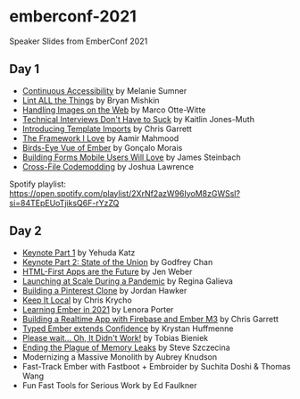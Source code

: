 # emberconf-2021
Speaker Slides from EmberConf 2021

## Day 1

- [Continuous Accessibility](https://noti.st/melsumner/i9uja6/continuous-accessibility) by Melanie Sumner
- [Lint ALL the Things](https://speakerdeck.com/emberconf/2021-lint-all-the-things) by Bryan Mishkin
- [Handling Images on the Web](https://speakerdeck.com/marcoow/handling-images-on-the-web) by Marco Otte-Witte
- [Technical Interviews Don't Have to Suck](https://speakerdeck.com/emberconf/2021-technical-interviews-dont-have-to-suck) by Kaitlin Jones-Muth
- [Introducing Template Imports](https://slides.com/pzuraq/introducing-template-imports) by Chris Garrett
- [The Framework I Love](https://speakerdeck.com/emberconf/2021-the-framework-i-love) by Aamir Mahmood
- [Birds-Eye Vue of Ember](https://github.com/gnclmorais/speaking/blob/master/2021-03-29_EmberConf/2021_Birds-Eye_Vue_of_Ember.pdf) by Gonçalo Morais
- [Building Forms Mobile Users Will Love](https://jdsteinbach.com/emberconf-inputs/) by James Steinbach
- [Cross-File Codemodding](https://www.slideshare.net/JoshuaLawrence6/emberconf-2021-crossfile-codemodding-with-joshua-lawrence) by Joshua Lawrence

Spotify playlist: https://open.spotify.com/playlist/2XrNf2azW96IyoM8zGWSsl?si=84TEpEUoTjiksQ6F-rYzZQ

## Day 2

- [Keynote Part 1](https://slides.com/yehudakatz/emberconf-2021?token=oEP-z8Ab) by Yehuda Katz
- [Keynote Part 2: State of the Union](https://speakerdeck.com/chancancode/virtual-emberconf-2021-platform-state-of-the-union) by Godfrey Chan
- [HTML-First Apps are the Future](https://docs.google.com/presentation/d/1wbCUyP6R6E-uNrMBpDGG1-iH6epUJKbq6v_Lt4TYkjs/edit#slide=id.g35f391192_00) by Jen Weber
- [Launching at Scale During a Pandemic](https://noti.st/rgalieva/uexsvf/launching-an-enterprise-web-product-at-scale-during-the-covid-19-pandemic) by Regina Galieva
- [Building a Pinterest Clone](https://speakerdeck.com/elwayman02/emberconf-21-building-a-pinterest-clone-with-modifiers-and-css-grid) by Jordan Hawker
- [Keep It Local](https://slides.com/chriskrycho/keep-it-local-emberconf21) by Chris Krycho
- [Learning Ember in 2021](https://slides.com/lenoraporter/deck) by Lenora Porter
- [Building a Realtime App with Firebase and Ember M3](https://slides.com/pzuraq/building-a-realtime-app-with-firebase-and-ember-m3) by Chris Garrett
- [Typed Ember extends Confidence](https://speakerdeck.com/gitkrystan/typed-ember-extends-confidence) by Krystan Huffmenne
- [Please wait… Oh, It Didn't Work!](https://speakerdeck.com/turbo87/please-wait-dot-dot-dot-oh-it-didnt-work) by Tobias Bieniek
- [Ending the Plague of Memory Leaks](https://docs.google.com/presentation/d/e/2PACX-1vRO927zmPUWvHQ6aA0ZpL5g0471cxgXFJ7yQr1FNhYYVJ4rnYH2uTohwPMmgsuIbUfVkwEFX75eJXSj/pub?start=false&loop=false&delayms=15000&slide=id.gbf004f710d_0_305) by Steve Szczecina
- Modernizing a Massive Monolith by Aubrey Knudson
- Fast-Track Ember with Fastboot + Embroider by Suchita Doshi & Thomas Wang
- Fun Fast Tools for Serious Work by Ed Faulkner
